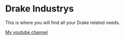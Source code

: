 <!DOCTYPE html>

<html>
<body>
  
  <h1>Drake Industrys</h1>
</body>
<head>
  <p>This is where you will find all your Drake related needs.</p>
  <a href="https://www.youtube.com/@BananaChicken769">My youtube channel</a>
</head>

</html>

